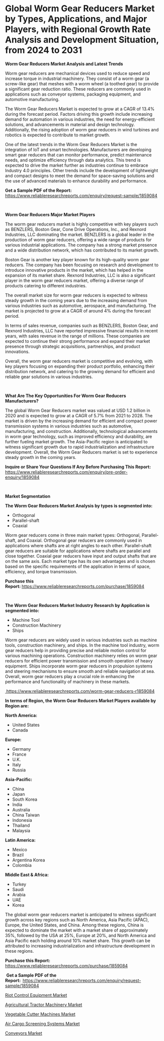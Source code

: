 <p><h1>Global Worm Gear Reducers Market by Types, Applications, and Major Players, with Regional Growth Rate Analysis and Development Situation, from 2024 to 2031</h1></p><p><strong>Worm Gear Reducers Market Analysis and Latest Trends</strong></p>
<p><p>Worm gear reducers are mechanical devices used to reduce speed and increase torque in industrial machinery. They consist of a worm gear (a screw-like gear) that meshes with a worm wheel (a toothed gear) to provide a significant gear reduction ratio. These reducers are commonly used in applications such as conveyor systems, packaging equipment, and automotive manufacturing.</p><p>The Worm Gear Reducers Market is expected to grow at a CAGR of 13.4% during the forecast period. Factors driving this growth include increasing demand for automation in various industries, the need for energy-efficient solutions, and advancements in material and design technology. Additionally, the rising adoption of worm gear reducers in wind turbines and robotics is expected to contribute to market growth.</p><p>One of the latest trends in the Worm Gear Reducers Market is the integration of IoT and smart technologies. Manufacturers are developing smart gear reducers that can monitor performance, predict maintenance needs, and optimize efficiency through data analytics. This trend is expected to drive the market further as industries continue to embrace Industry 4.0 principles. Other trends include the development of lightweight and compact designs to meet the demand for space-saving solutions and the use of advanced materials to enhance durability and performance.</p></p>
<p><strong>Get a Sample PDF of the Report:&nbsp;</strong> <a href="https://www.reliableresearchreports.com/enquiry/request-sample/1859084">https://www.reliableresearchreports.com/enquiry/request-sample/1859084</a></p>
<p>&nbsp;</p>
<p><strong>Worm Gear Reducers Major Market Players</strong></p>
<p><p>The worm gear reducers market is highly competitive with key players such as BENZLERS, Boston Gear, Cone Drive Operations, Inc., and Rexnord Industries, LLC dominating the market. BENZLERS is a global leader in the production of worm gear reducers, offering a wide range of products for various industrial applications. The company has a strong market presence and a wide distribution network, which has contributed to its market growth.</p><p>Boston Gear is another key player known for its high-quality worm gear reducers. The company has been focusing on research and development to introduce innovative products in the market, which has helped in the expansion of its market share. Rexnord Industries, LLC is also a significant player in the worm gear reducers market, offering a diverse range of products catering to different industries.</p><p>The overall market size for worm gear reducers is expected to witness steady growth in the coming years due to the increasing demand from various industries such as automotive, aerospace, and manufacturing. The market is projected to grow at a CAGR of around 4% during the forecast period.</p><p>In terms of sales revenue, companies such as BENZLERS, Boston Gear, and Rexnord Industries, LLC have reported impressive financial results in recent years, with sales revenue in the range of millions. These companies are expected to continue their strong performance and expand their market presence through strategic acquisitions, partnerships, and product innovations.</p><p>Overall, the worm gear reducers market is competitive and evolving, with key players focusing on expanding their product portfolio, enhancing their distribution network, and catering to the growing demand for efficient and reliable gear solutions in various industries.</p></p>
<p>&nbsp;</p>
<p><strong>What Are The Key Opportunities For Worm Gear Reducers Manufacturers?</strong></p>
<p><p>The global Worm Gear Reducers market was valued at USD 1.2 billion in 2020 and is expected to grow at a CAGR of 5.7% from 2021 to 2028. The market is driven by the increasing demand for efficient and compact power transmission systems in various industries such as automotive, manufacturing, and construction. Additionally, technological advancements in worm gear technology, such as improved efficiency and durability, are further fueling market growth. The Asia-Pacific region is anticipated to witness significant growth due to rapid industrialization and infrastructure development. Overall, the Worm Gear Reducers market is set to experience steady growth in the coming years.</p></p>
<p><strong>Inquire or Share Your Questions If Any Before Purchasing This Report:</strong> <a href="https://www.reliableresearchreports.com/enquiry/pre-order-enquiry/1859084">https://www.reliableresearchreports.com/enquiry/pre-order-enquiry/1859084</a></p>
<p>&nbsp;</p>
<p><strong>Market Segmentation</strong></p>
<p><strong>The Worm Gear Reducers Market Analysis by types is segmented into:</strong></p>
<p><ul><li>Orthogonal</li><li>Parallel-shaft</li><li>Coaxial</li></ul></p>
<p><p>Worm gear reducers come in three main market types: Orthogonal, Parallel-shaft, and Coaxial. Orthogonal gear reducers are commonly used in applications where shafts are at right angles to each other. Parallel-shaft gear reducers are suitable for applications where shafts are parallel and close together. Coaxial gear reducers have input and output shafts that are on the same axis. Each market type has its own advantages and is chosen based on the specific requirements of the application in terms of space, efficiency, and torque transmission.</p></p>
<p><strong>Purchase this Report:&nbsp;</strong><a href="https://www.reliableresearchreports.com/purchase/1859084">https://www.reliableresearchreports.com/purchase/1859084</a></p>
<p>&nbsp;</p>
<p><strong>The Worm Gear Reducers Market Industry Research by Application is segmented into:</strong></p>
<p><ul><li>Machine Tool</li><li>Construction Machinery</li><li>Ships</li></ul></p>
<p><p>Worm gear reducers are widely used in various industries such as machine tools, construction machinery, and ships. In the machine tool industry, worm gear reducers help in providing precise and reliable motion control for various machining operations. Construction machinery relies on worm gear reducers for efficient power transmission and smooth operation of heavy equipment. Ships incorporate worm gear reducers in propulsion systems and steering mechanisms to ensure smooth and reliable navigation at sea. Overall, worm gear reducers play a crucial role in enhancing the performance and functionality of machinery in these markets.</p></p>
<p><a href="https://www.reliableresearchreports.com/worm-gear-reducers-r1859084">&nbsp;https://www.reliableresearchreports.com/worm-gear-reducers-r1859084</a></p>
<p><strong>In terms of Region, the Worm Gear Reducers Market Players available by Region are:</strong></p>
<p>
    <p> <strong> North America: </strong>
        <ul>
            <li>United States</li>
            <li>Canada</li>
        </ul>
        </p> 
    <p> <strong> Europe: </strong>
        <ul>
            <li>Germany</li>
            <li>France</li>
            <li>U.K.</li>
            <li>Italy</li>
            <li>Russia</li>
        </ul>
        </p> 
    <p> <strong> Asia-Pacific: </strong>
        <ul>
            <li>China</li>
            <li>Japan</li>
            <li>South Korea</li>
            <li>India</li>
            <li>Australia</li>
            <li>China Taiwan</li>
            <li>Indonesia</li>
            <li>Thailand</li>
            <li>Malaysia</li>
        </ul>
        </p> 
    <p> <strong> Latin America: </strong>
        <ul>
            <li>Mexico</li>
            <li>Brazil</li>
            <li>Argentina Korea</li>
            <li>Colombia</li>
        </ul>
        </p> 
    <p> <strong> Middle East & Africa: </strong>
        <ul>
            <li>Turkey</li>
            <li>Saudi</li>
            <li>Arabia</li>
            <li>UAE</li>
            <li>Korea</li>
        </ul>
    </p>
    </p>
<p><p>The global worm gear reducers market is anticipated to witness significant growth across key regions such as North America, Asia Pacific (APAC), Europe, the United States, and China. Among these regions, China is expected to dominate the market with a market share of approximately 35%, followed by the USA at 25%, Europe at 20%, and North America and Asia Pacific each holding around 10% market share. This growth can be attributed to increasing industrialization and infrastructure development in these regions.</p></p>
<p><strong>Purchase this Report: </strong><a href="https://www.reliableresearchreports.com/purchase/1859084">https://www.reliableresearchreports.com/purchase/1859084</a></p>
<p>&nbsp;<strong>Get a Sample PDF of the Report:&nbsp;&nbsp;</strong><a href="https://www.reliableresearchreports.com/enquiry/request-sample/1859084">https://www.reliableresearchreports.com/enquiry/request-sample/1859084</a></p>
<p><strong></strong></p>
<p><p><a href="https://github.com/waylose1223/Market-Research-Report-List-2/blob/main/riot-control-equipment-market.md">Riot Control Equipment Market</a></p><p><a href="https://github.com/gcimaudf65/Market-Research-Report-List-2/blob/main/agricultural-tractor-machinery-market.md">Agricultural Tractor Machinery Market</a></p><p><a href="https://issuu.com/reportprime-2/docs/vegetable-cutter-machines-market-size-2030.pptx">Vegetable Cutter Machines Market</a></p><p><a href="https://github.com/sardarp081/Market-Research-Report-List-2/blob/main/air-cargo-screening-systems-market.md">Air Cargo Screening Systems Market</a></p><p><a href="https://github.com/hzxpgedq27/Market-Research-Report-List-1/blob/main/conveyors-market.md">Conveyors Market</a></p></p>
